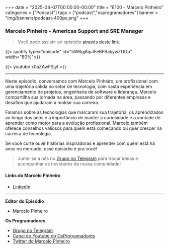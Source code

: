+++
date = "2025-04-07T00:00:00-00:00"
title = "E100 - Marcelo Pinheiro"
categories = ["Podcast"]
tags = ["podcast","osprogramadores"]
banner = "img/banners/podcast-400px.png"
+++

### Marcelo Pinheiro - Americas Support and SRE Manager
> Você pode assistir ao episódio [através deste link](https://www.youtube.com/watch?v=x0aZAwFSjyI).

{{< spotify type="episode" id="5WBgj8ipJFeBFBakywZUGp" width="80%">}}

{{< youtube x0aZAwFSjyI >}}

___

Neste episódio, conversamos com Marcelo Pinheiro, um profissional com uma trajetória sólida no setor de tecnologia, com vasta experiência em gerenciamento de projetos, engenharia de software e liderança. Marcelo compartilha sua jornada na área, passando por diferentes empresas e desafios que ajudaram a moldar sua carreira.

Falamos sobre as tecnologias que marcaram sua trajetória, os aprendizados ao longo dos anos e a importância de manter a curiosidade e a vontade de aprender como motor para a evolução profissional. Marcelo também oferece conselhos valiosos para quem está começando ou quer crescer na carreira de tecnologia.

Se você curte ouvir histórias inspiradoras e aprender com quem está há anos no mercado, esse episódio é pra você!

> Junte-se a nós no [Grupo no Telegram](https://t.me/osprogramadores) para trocar ideias e acompanhar as novidades da nossa comunidade!

#### Links do Marcelo Pinheiro

* [LinkedIn](https://www.linkedin.com/in/mpinheir/)

___


**Editor do Episódio**

- Marcelo Pinheiro

**Os Programadores**

- [Grupo no Telegram](https://t.me/osprogramadores)
- [Canal do Youtube do OsProgramadores](https://www.youtube.com/channel/UCt_YNYGl6K5yNXlXEQDdwWg?view_as=subscriber)
- [Twitter do Marcelo Pinheiro](https://twitter.com/mpinheir)
